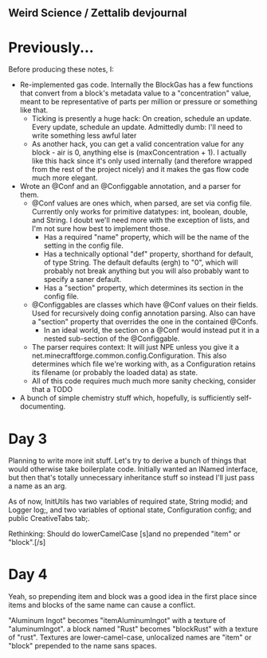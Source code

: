 Weird Science / Zettalib devjournal
-----------------------------------

Previously...
=============
Before producing these notes, I:
* Re-implemented gas code. Internally the BlockGas has a few functions that convert from a block's metadata value to a "concentration" value, meant to be representative of parts per million or pressure or something like that.
	- Ticking is presently a huge hack: On creation, schedule an update. Every update, schedule an update. Admittedly dumb: I'll need to write something less awful later
	- As another hack, you can get a valid concentration value for any block - air is 0, anything else is (maxConcentration + 1). I actually like this hack since it's only used internally (and therefore wrapped from the rest of the project nicely) and it makes the gas flow code much more elegant.
* Wrote an @Conf and an @Configgable annotation, and a parser for them.
	- @Conf values are ones which, when parsed, are set via config file. Currently only works for primitive datatypes: int, boolean, double, and String. I doubt we'll need more with the exception of lists, and I'm not sure how best to implement those.
		+ Has a required "name" property, which will be the name of the setting in the config file.
		+ Has a technically optional "def" property, shorthand for default, of type String. The default defaults (ergh) to "0", which will probably not break anything but you will also probably want to specify a saner default.
		+ Has a "section" property, which determines its section in the config file.
	- @Configgables are classes which have @Conf values on their fields. Used for recursively doing config annotation parsing. Also can have a "section" property that overrides the one in the contained @Confs.
		+ In an ideal world, the section on a @Conf would instead put it in a nested sub-section of the @Configgable.
	- The parser requires context: It will just NPE unless you give it a net.minecraftforge.common.config.Configuration. This also determines which file we're working with, as a Configuration retains its filename (or probably the loaded data) as state.
	- All of this code requires much much more sanity checking, consider that a TODO
* A bunch of simple chemistry stuff which, hopefully, is sufficiently self-documenting.

Day 3
=====
Planning to write more init stuff. Let's try to derive a bunch of things that would otherwise take boilerplate code.
Initially wanted an INamed interface, but then that's totally unnecessary inheritance stuff so instead I'll just pass a name as an arg.

As of now, InitUtils has two variables of required state, String modid; and Logger log;, and two variables of optional state, Configuration config; and public CreativeTabs tab;.

Rethinking: Should do lowerCamelCase [s]and no prepended "item" or "block".[/s]

Day 4
=====
Yeah, so prepending item and block was a good idea in the first place since items and blocks of the same name can cause a conflict.

"Aluminum Ingot" becomes "itemAluminumIngot" with a texture of "aluminumIngot". a block named "Rust" becomes "blockRust" with a texture of "rust". Textures are lower-camel-case, unlocalized names are "item" or "block" prepended to the name sans spaces.
